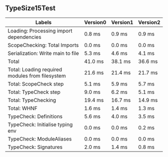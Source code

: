 
## TypeSize15Test

Labels|Version0|Version1|Version2
---|---|---|---
Loading: Processing import dependencies|0.8 ms|0.9 ms|0.9 ms
ScopeChecking: Total Imports|0.0 ms|0.0 ms|0.0 ms
Serialization: Write main to file|5.3 ms|4.6 ms|4.1 ms
Total|41.0 ms|38.1 ms|36.6 ms
Total: Loading required modules from filesystem|21.6 ms|21.4 ms|21.7 ms
Total: ScopeCheck step|5.1 ms|5.9 ms|5.7 ms
Total: TypeCheck step|9.0 ms|6.2 ms|5.1 ms
Total: TypeChecking|19.4 ms|16.7 ms|14.9 ms
Total: WHNF|1.6 ms|1.4 ms|1.3 ms
TypeCheck: Definitions|5.6 ms|4.0 ms|3.5 ms
TypeCheck: Initialise typing env|0.0 ms|0.0 ms|0.2 ms
TypeCheck: ModuleAliases|0.0 ms|0.0 ms|0.0 ms
TypeCheck: Signatures|2.0 ms|1.4 ms|0.8 ms

